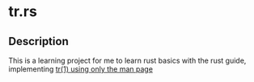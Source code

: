 # tr.rs

## Description

This is a learning project for me to learn rust basics with the rust guide, implementing [tr(1) using only the man page](http://man.cat-v.org/unix_8th/1/tr)
